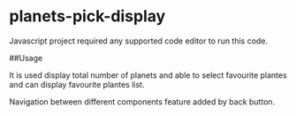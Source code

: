# planets-pick-display

Javascript project required any supported code editor to run this code.

##Usage

It is used display total number of planets and able to select favourite plantes and can display favourite plantes list.

Navigation between different components feature added by back button.
